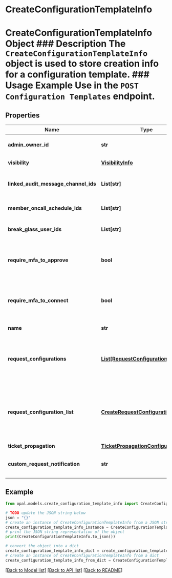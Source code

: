 # CreateConfigurationTemplateInfo

# CreateConfigurationTemplateInfo Object ### Description The `CreateConfigurationTemplateInfo` object is used to store creation info for a configuration template.  ### Usage Example Use in the `POST Configuration Templates` endpoint.

## Properties

Name | Type | Description | Notes
------------ | ------------- | ------------- | -------------
**admin_owner_id** | **str** | The ID of the owner of the configuration template. | 
**visibility** | [**VisibilityInfo**](VisibilityInfo.md) | The visibility info of the configuration template. | 
**linked_audit_message_channel_ids** | **List[str]** | The IDs of the audit message channels linked to the configuration template. | [optional] 
**member_oncall_schedule_ids** | **List[str]** | The IDs of the on-call schedules linked to the configuration template. | [optional] 
**break_glass_user_ids** | **List[str]** | The IDs of the break glass users linked to the configuration template. | [optional] 
**require_mfa_to_approve** | **bool** | A bool representing whether or not to require MFA for reviewers to approve requests for this configuration template. | 
**require_mfa_to_connect** | **bool** | A bool representing whether or not to require MFA to connect to resources associated with this configuration template. | 
**name** | **str** | The name of the configuration template. | 
**request_configurations** | [**List[RequestConfiguration]**](RequestConfiguration.md) | The request configuration list of the configuration template. If not provided, the default request configuration will be used. | [optional] 
**request_configuration_list** | [**CreateRequestConfigurationInfoList**](CreateRequestConfigurationInfoList.md) | The request configuration list of the configuration template. If not provided, the default request configuration will be used. Deprecated in favor of &#x60;request_configurations&#x60;. | [optional] 
**ticket_propagation** | [**TicketPropagationConfiguration**](TicketPropagationConfiguration.md) |  | [optional] 
**custom_request_notification** | **str** | Custom request notification sent upon request approval for this configuration template. | [optional] 

## Example

```python
from opal.models.create_configuration_template_info import CreateConfigurationTemplateInfo

# TODO update the JSON string below
json = "{}"
# create an instance of CreateConfigurationTemplateInfo from a JSON string
create_configuration_template_info_instance = CreateConfigurationTemplateInfo.from_json(json)
# print the JSON string representation of the object
print(CreateConfigurationTemplateInfo.to_json())

# convert the object into a dict
create_configuration_template_info_dict = create_configuration_template_info_instance.to_dict()
# create an instance of CreateConfigurationTemplateInfo from a dict
create_configuration_template_info_from_dict = CreateConfigurationTemplateInfo.from_dict(create_configuration_template_info_dict)
```
[[Back to Model list]](../README.md#documentation-for-models) [[Back to API list]](../README.md#documentation-for-api-endpoints) [[Back to README]](../README.md)


